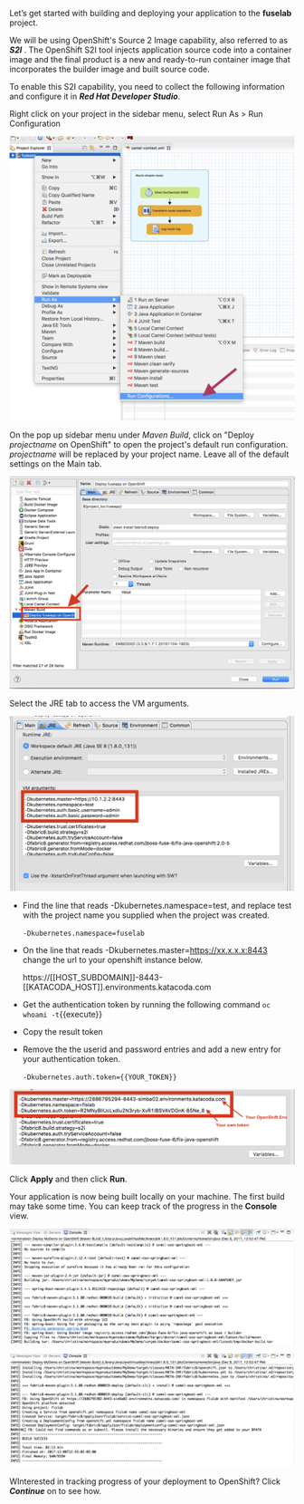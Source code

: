 Let’s get started with building and deploying your application to the **fuselab** project.

We will be using OpenShift's Source 2 Image capability, also referred to as **_S2I_** . The OpenShift S2I tool injects application source code into a container image and the final product is a new and ready-to-run container image that incorporates the builder image and built source code. 

To enable this S2I capability, you need to collect the following information and configure it in ***Red Hat Developer Studio***. 

Right click on your project in the sidebar menu, select Run As > Run Configuration  

![Choose run config wizard](../../assets/middleware/fuse-hello-world/02-choos-run-configuration-wizard.png)

On the pop up sidebar menu under *Maven Build*, click on "Deploy *projectname* on OpenShift" to open the project's default run configuration. *projectname* will be replaced by your project name. Leave all of the default settings on the Main tab.

![Run main](../../assets/middleware/fuse-hello-world/02-run-main.png)

Select the JRE tab to access the VM arguments.

![Before jre setting](../../assets/middleware/fuse-hello-world/02-jre-setting-before.png)

* Find the line that reads -Dkubernetes.namespace=test, and replace test with the project name you supplied when the project was created.

	``-Dkubernetes.namespace=fuselab``

* On the line that reads -Dkubernetes.master=https://xx.x.x.x:8443 change the url to your openshift instance below.

	https://[[HOST_SUBDOMAIN]]-8443-[[KATACODA_HOST]].environments.katacoda.com

* Get the authentication token by running the following command
	``oc whoami -t``{{execute}} 
* Copy the result token 
* Remove  the the userid and password entries and add a new entry for your  authentication token.
	
	``-Dkubernetes.auth.token={{YOUR_TOKEN}}``

![After jre setting](../../assets/middleware/fuse-hello-world/02-jre-setting-after.png)

Click **Apply** and then click **Run**.

Your application is now being built locally on your machine. The first build may take some time. You can keep track of the progress in the **Console** view.

![Deployment console view 01](../../assets/middleware/fuse-hello-world/02-deployment-console-01.png)

![Deployment console view 02](../../assets/middleware/fuse-hello-world/02-deployment-console-02.png)


WInterested in tracking progress of your deployment to OpenShift?  Click **_Continue_** on to see how.



